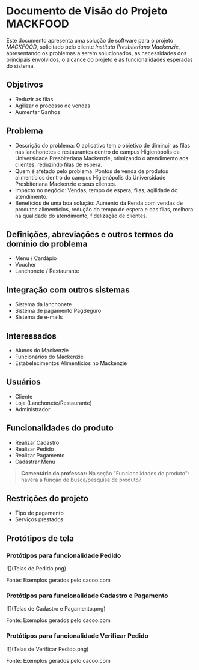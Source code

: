 # Documento de Visão do Projeto MACKFOOD

Este documento apresenta uma solução de software para o projeto *MACKFOOD*, solicitado pelo cliente *Instituto Presbiteriano Mackenzie*, apresentando os problemas a serem solucionados, as necessidades dos principais envolvidos, o alcance do projeto e as funcionalidades 
esperadas do sistema.

## Objetivos

* Reduzir as filas
* Agilizar o processo de vendas
* Aumentar Ganhos


## Problema

* Descrição do problema: O aplicativo tem o objetivo de diminuir as filas nas lanchonetes e restaurantes dentro do campus Higienópolis da Universidade Presbiteriana Mackenzie, otimizando o atendimento aos clientes, reduzindo filas de espera.
* Quem é afetado pelo problema: Pontos de venda de produtos alimentícios dentro do campus Higienópolis da Universidade Presbiteriana Mackenzie e seus clientes.
* Impacto no negócio: Vendas, tempo de espera, filas, agilidade do atendimento.
* Benefícios de uma boa solução: Aumento da Renda com vendas de produtos alimentícios, redução do tempo de espera e das filas, melhora na qualidade do atendimento, fidelização de clientes.

## Definições, abreviações e outros termos do domínio do problema

* Menu / Cardápio
* Voucher
* Lanchonete / Restaurante

## Integração com outros sistemas

* Sistema da lanchonete
* Sistema de pagamento PagSeguro
* Sistema de e-mails

## Interessados

* Alunos do Mackenzie
* Funcionários do Mackenzie
* Estabelecimentos Alimentícios no Mackenzie

## Usuários

* Cliente
* Loja (Lanchonete/Restaurante)
* Administrador

## Funcionalidades do produto

* Realizar Cadastro
* Realizar Pedido
* Realizar Pagamento
* Cadastrar Menu

> **Comentário do professor:** Na seção "Funcionalidades do produto": haverá a função de busca/pesquisa de produto?

## Restrições do projeto

* Tipo de pagamento
* Serviços prestados

## Protótipos de tela

### Protótipos para funcionalidade Pedido

![](Telas de Pedido.png)

Fonte: Exemplos gerados pelo cacoo.com

### Protótipos para funcionalidade Cadastro e Pagamento

![](Telas de Cadastro e Pagamento.png)

Fonte: Exemplos gerados pelo cacoo.com

### Protótipos para funcionalidade Verificar Pedido

![](Telas de Verificar Pedido.png)

Fonte: Exemplos gerados pelo cacoo.com
